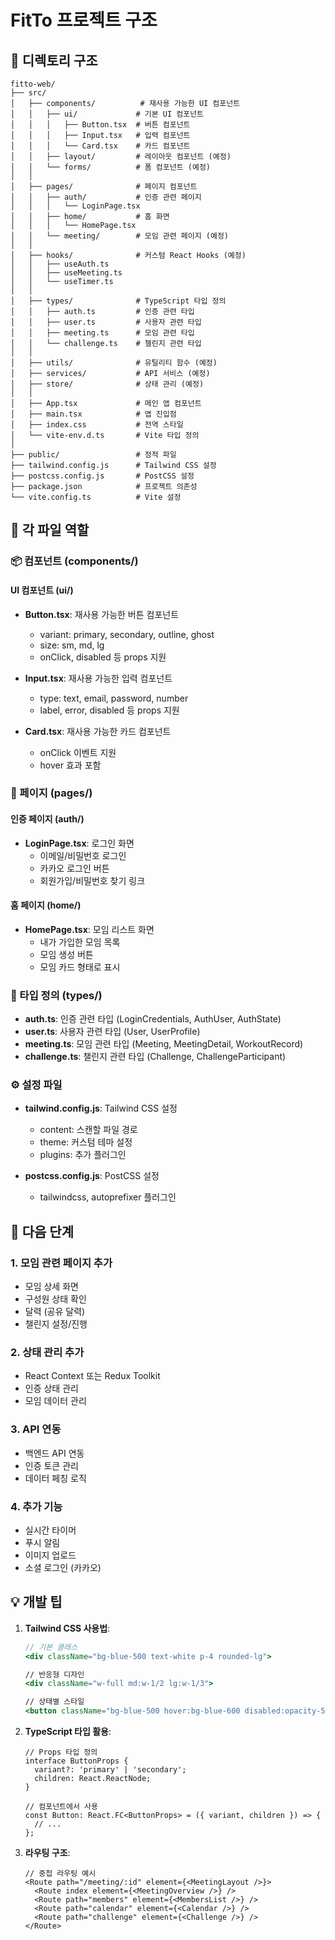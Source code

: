 # FitTo 프로젝트 구조

## 📁 디렉토리 구조

```
fitto-web/
├── src/
│   ├── components/          # 재사용 가능한 UI 컴포넌트
│   │   ├── ui/             # 기본 UI 컴포넌트
│   │   │   ├── Button.tsx  # 버튼 컴포넌트
│   │   │   ├── Input.tsx   # 입력 컴포넌트
│   │   │   └── Card.tsx    # 카드 컴포넌트
│   │   ├── layout/         # 레이아웃 컴포넌트 (예정)
│   │   └── forms/          # 폼 컴포넌트 (예정)
│   │
│   ├── pages/              # 페이지 컴포넌트
│   │   ├── auth/           # 인증 관련 페이지
│   │   │   └── LoginPage.tsx
│   │   ├── home/           # 홈 화면
│   │   │   └── HomePage.tsx
│   │   └── meeting/        # 모임 관련 페이지 (예정)
│   │
│   ├── hooks/              # 커스텀 React Hooks (예정)
│   │   ├── useAuth.ts
│   │   ├── useMeeting.ts
│   │   └── useTimer.ts
│   │
│   ├── types/              # TypeScript 타입 정의
│   │   ├── auth.ts         # 인증 관련 타입
│   │   ├── user.ts         # 사용자 관련 타입
│   │   ├── meeting.ts      # 모임 관련 타입
│   │   └── challenge.ts    # 챌린지 관련 타입
│   │
│   ├── utils/              # 유틸리티 함수 (예정)
│   ├── services/           # API 서비스 (예정)
│   ├── store/              # 상태 관리 (예정)
│   │
│   ├── App.tsx             # 메인 앱 컴포넌트
│   ├── main.tsx            # 앱 진입점
│   ├── index.css           # 전역 스타일
│   └── vite-env.d.ts       # Vite 타입 정의
│
├── public/                 # 정적 파일
├── tailwind.config.js      # Tailwind CSS 설정
├── postcss.config.js       # PostCSS 설정
├── package.json            # 프로젝트 의존성
└── vite.config.ts          # Vite 설정
```

## 🎯 각 파일 역할

### 📦 컴포넌트 (components/)

#### UI 컴포넌트 (ui/)
- **Button.tsx**: 재사용 가능한 버튼 컴포넌트
  - variant: primary, secondary, outline, ghost
  - size: sm, md, lg
  - onClick, disabled 등 props 지원

- **Input.tsx**: 재사용 가능한 입력 컴포넌트
  - type: text, email, password, number
  - label, error, disabled 등 props 지원

- **Card.tsx**: 재사용 가능한 카드 컴포넌트
  - onClick 이벤트 지원
  - hover 효과 포함

### 📄 페이지 (pages/)

#### 인증 페이지 (auth/)
- **LoginPage.tsx**: 로그인 화면
  - 이메일/비밀번호 로그인
  - 카카오 로그인 버튼
  - 회원가입/비밀번호 찾기 링크

#### 홈 페이지 (home/)
- **HomePage.tsx**: 모임 리스트 화면
  - 내가 가입한 모임 목록
  - 모임 생성 버튼
  - 모임 카드 형태로 표시

### 🔧 타입 정의 (types/)

- **auth.ts**: 인증 관련 타입 (LoginCredentials, AuthUser, AuthState)
- **user.ts**: 사용자 관련 타입 (User, UserProfile)
- **meeting.ts**: 모임 관련 타입 (Meeting, MeetingDetail, WorkoutRecord)
- **challenge.ts**: 챌린지 관련 타입 (Challenge, ChallengeParticipant)

### ⚙️ 설정 파일

- **tailwind.config.js**: Tailwind CSS 설정
  - content: 스캔할 파일 경로
  - theme: 커스텀 테마 설정
  - plugins: 추가 플러그인

- **postcss.config.js**: PostCSS 설정
  - tailwindcss, autoprefixer 플러그인

## 🚀 다음 단계

### 1. 모임 관련 페이지 추가
- 모임 상세 화면
- 구성원 상태 확인
- 달력 (공유 달력)
- 챌린지 설정/진행

### 2. 상태 관리 추가
- React Context 또는 Redux Toolkit
- 인증 상태 관리
- 모임 데이터 관리

### 3. API 연동
- 백엔드 API 연동
- 인증 토큰 관리
- 데이터 페칭 로직

### 4. 추가 기능
- 실시간 타이머
- 푸시 알림
- 이미지 업로드
- 소셜 로그인 (카카오)

## 💡 개발 팁

1. **Tailwind CSS 사용법**:
   ```jsx
   // 기본 클래스
   <div className="bg-blue-500 text-white p-4 rounded-lg">
   
   // 반응형 디자인
   <div className="w-full md:w-1/2 lg:w-1/3">
   
   // 상태별 스타일
   <button className="bg-blue-500 hover:bg-blue-600 disabled:opacity-50">
   ```

2. **TypeScript 타입 활용**:
   ```tsx
   // Props 타입 정의
   interface ButtonProps {
     variant?: 'primary' | 'secondary';
     children: React.ReactNode;
   }
   
   // 컴포넌트에서 사용
   const Button: React.FC<ButtonProps> = ({ variant, children }) => {
     // ...
   };
   ```

3. **라우팅 구조**:
   ```tsx
   // 중첩 라우팅 예시
   <Route path="/meeting/:id" element={<MeetingLayout />}>
     <Route index element={<MeetingOverview />} />
     <Route path="members" element={<MembersList />} />
     <Route path="calendar" element={<Calendar />} />
     <Route path="challenge" element={<Challenge />} />
   </Route>
   